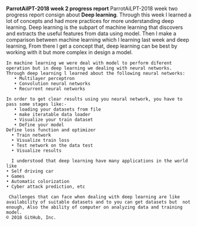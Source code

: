 **ParrotAilPT-2018 week 2 progress report**
       ParrotAiLPT-2018 week two progress report consign about **Deep learning**. Through this week l learned a lot of concepts and had        more      practices for more understanding deep learning.
    Deep learning is the subpart of machine learning that discovers and extracts the useful features from data using model. Then l make a     comparison between machine learning which l learning last week and deep learning, From there l get a concept that, deep learning can       be best by working with it but more complex in design a model.

    In machine learning we were deal with model to perform diferent operation but in deep learning we dealing with neural networks. Through deep learning l learned about the following neural networks:
       • Multilayer perceptron 
       • Convolution neural networks 
       • Recurrent neural networks

    In order to get clear results using you neural network, you have to pass some stages like:- 
       • loading your datasets from file 
       • make iteratable data loader 
       • Visualize your train dataset 
       • Define your model 
    Define loss function and optimizer 
      • Train network 
      • Visualize train loss 
      • Test network on the data test 
      • Visualize results

      I understood that deep learning have many applications in the world like 
    • Self driving car
    • Games 
    • Automatic colorization
    • Cyber attack prediction, etc

     Challenges that can face when dealing with deep learning are like availability of suitable datasets and to you can get datasets but  not enough, Also the ability of computer on analyzing data and training model.
    © 2018 GitHub, Inc.

